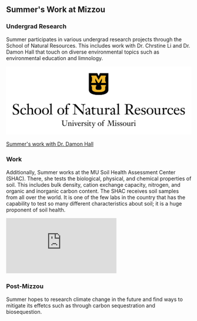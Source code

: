 ## Summer's Work at Mizzou

### Undergrad Research
Summer participates in various undergrad research projects through the School of Natural Resources. This includes work with Dr. Chrstine Li and Dr. Damon Hall that touch on diverse environmental topics such as environmental education and limnology.

![University of Missouri SNR](38585F3A-B9BC-42E9-8041-AF0D5C92F43C.png "University of Missouri SNR")

[Summer's work with Dr. Damon Hall](https://www.sustainabilitysciencelab.org/people.html)
  
### Work
Additionally, Summer works at the MU Soil Health Assessment Center (SHAC). There, she tests the biological, physical, and chemical properties of soil. This includes bulk density, cation exchange capacity, nitrogen, and organic and inorganic carbon content. The SHAC receives soil samples from all over the world. It is one of the few labs in the country that has the capability to test so many different characteristics about soil; it is a huge proponent of soil health.

<!-- blank line -->
  <iframe src="https://www.youtube.com/embed/enMumwvLAug" frameborder="0" allowfullscreen="true"> </iframe>
<!-- blank line -->

### Post-Mizzou
Summer hopes to research climate change in the future and find ways to mitigate its effetcs such as through carbon sequestration and biosequestion.


